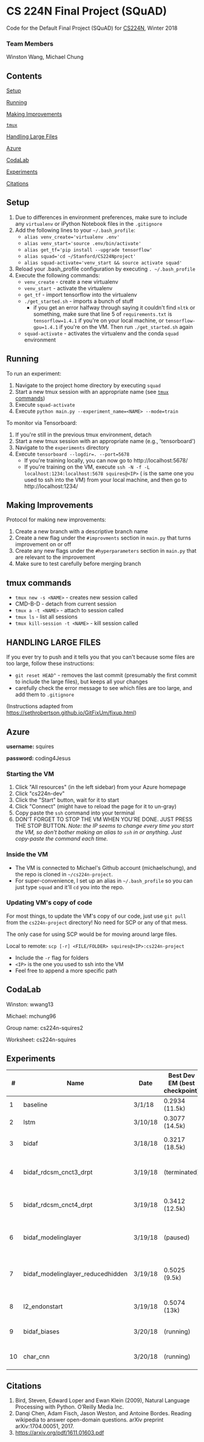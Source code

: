 # CS 224N Final Project (SQuAD)
Code for the Default Final Project (SQuAD) for [CS224N](http://web.stanford.edu/class/cs224n/), Winter 2018

### Team Members
Winston Wang, Michael Chung

## Contents
[Setup](#setup)

[Running](#running)

[Making Improvements](#making-improvements)

[`tmux`](#tmux-commands)

[Handling Large Files](#handling-large-files)

[Azure](#azure)

[CodaLab](#codalab)

[Experiments](#experiments)

[Citations](#citations)

## Setup
1. Due to differences in environment preferences, make sure to include any `virtualenv` or iPython Notebook files in the `.gitignore`
2. Add the following lines to your `~/.bash_profile`:
    * `alias venv_create='virtualenv .env'`
    * `alias venv_start='source .env/bin/activate'`
    * `alias get_tf='pip install --upgrade tensorflow'`
    * `alias squad='cd ~/Stanford/CS224Nproject'`
    * `alias squad-activate='venv_start && source activate squad'`
3. Reload your .bash_profile configuration by executing `. ~/.bash_profile`
4. Execute the following commands:
	* `venv_create` - create a new virtualenv
	* `venv_start` - activate the virtualenv
	* `get_tf` - import tensorflow into the virtualenv
	* `./get_started.sh` - imports a bunch of stuff
		* if you get an error halfway through saying it couldn't find `nltk` or something, make sure that line 5 of `requirements.txt` is `tensorflow=1.4.1` if you're on your local machine, or `tensorflow-gpu=1.4.1` if you're on the VM. Then run `./get_started.sh` again
	* `squad-activate` - activates the virtualenv and the conda `squad` environment

## Running
To run an experiment:
1. Navigate to the project home directory by executing `squad`
2. Start a new tmux session with an appropriate name (see [`tmux` commands](#tmux-commands))
3. Execute `squad-activate`
4. Execute `python main.py --experiment_name=<NAME> --mode=train`

To monitor via Tensorboard:
1. If you're still in the previous tmux environment, detach
2. Start a new tmux session with an appropriate name (e.g., 'tensorboard')
3. Navigate to the `experiments` directory
4. Execute `tensorboard --logdir=. --port=5678`
	* If you're training locally, you can now go to http://localhost:5678/
	* If you're training on the VM, execute `ssh -N -f -L localhost:1234:localhost:5678 squires@<IP>` (<IP> is the same one you used to ssh into the VM) from your local machine, and then go to http://localhost:1234/

## Making Improvements
Protocol for making new improvements:
1. Create a new branch with a descriptive branch name
2. Create a new flag under the `#improvments` section in `main.py` that turns improvement on or off
3. Create any new flags under the `#hyperparameters` section in `main.py` that are relevant to the improvement
4. Make sure to test carefully before merging branch

## tmux commands
* `tmux new -s <NAME>` - creates new session called <NAME>
* CMD-B-D - detach from current session
* `tmux a -t <NAME>` - attach to session called <NAME>
* `tmux ls` - list all sessions
* `tmux kill-session -t <NAME>` - kill session called <NAME>

## HANDLING LARGE FILES
If you ever try to push and it tells you that you can't because some files are too large, follow these instructions:
* `git reset HEAD^` - removes the last commit (presumably the first commit to include the large files), but keeps all your changes
* carefully check the error message to see which files are too large, and add them to `.gitignore`

(Instructions adapted from https://sethrobertson.github.io/GitFixUm/fixup.html)

## Azure
**username:** squires

**password:** coding4Jesus

### Starting the VM
1. Click "All resources" (in the left sidebar) from your Azure homepage
2. Click "cs224n-dev"
3. Click the "Start" button, wait for it to start
4. Click "Connect" (might have to reload the page for it to un-gray)
5. Copy paste the `ssh` command into your terminal
6. DON'T FORGET TO STOP THE VM WHEN YOU'RE DONE. JUST PRESS THE STOP BUTTON.
*Note: the IP seems to change every time you start the VM, so don't bother making an alias to `ssh` in or anything. Just copy-paste the command each time.*

### Inside the VM
* The VM is connected to Michael's Github account (michaelschung), and the repo is cloned in `~/cs224n-project`.
* For super-convenience, I set up an alias in `~/.bash_profile` so you can just type `squad` and it'll `cd` you into the repo.

### Updating VM's copy of code
For most things, to update the VM's copy of our code, just use `git pull` from the `cs224n-project` directory! No need for SCP or any of that mess.

The only case for using SCP would be for moving around large files.

Local to remote:
`scp [-r] <FILE/FOLDER> squires@<IP>:cs224n-project`
* Include the `-r` flag for folders
* `<IP>` is the one you used to ssh into the VM
* Feel free to append a more specific path

## CodaLab
Winston: wwang13

Michael: mchung96

Group name: cs224n-squires2

Worksheet: cs224n-squires

## Experiments
| # | **Name** | **Date** | **Best Dev EM (best checkpoint)** | **Best Dev F1 (iterations)** | Notes | New best? |
| - | -------- | -------- | ---------------------------- | ---------------------------- | ----- | --------- |
| 1 | baseline | 3/1/18 | 0.2934 (11.5k) | 0.4050 (16k) | default | Y |
| 2 | lstm | 3/10/18 | 0.3077 (14.5k) | 0.4182 (16k) | using LSTM (instead of GRU) cells in RNN | Y |
| 3 | bidaf | 3/18/18 | 0.3217 (18.5k) | 0.4426 (18.5k) | BiDAF using slice, concat3, and no dropout | Y |
| 4 | bidaf_rdcsm_cnct3_drpt | 3/19/18 | (terminated) | (terminated) | BiDAF using reduce_sum, concat3, and dropout | N |
| 5 | bidaf_rdcsm_cnct4_drpt | 3/19/18 | 0.3412 (12.5k) | 0.4598 (14.5k) | BiDAF using reduce_sum, concat4, and dropout | Y |
| 6 | bidaf_modelinglayer | 3/19/18 | (paused) | (paused) | experiment #5 with modeling layer (utilizes CPU, so about 25% slower) | (paused) |
| 7 | bidaf_modelinglayer_reducedhidden | 3/19/18 | 0.5025 (9.5k) | 0.6509 (9.5k) | lowered hidden size for modeling layer from 200 to 20 (50 broke after 2323 iterations) | Y |
| 8 | l2_endonstart | 3/19/18 | 0.5074 (13k) | 0.6580 (13.5k) | experiment #7 with l2=0.0001, end_on_start | Y |
| 9 | bidaf_biases | 3/20/18 | (running) | (running) | experiment #8 with biases in the BiDAF layer | (running) |
| 10 | char_cnn | 3/20/18 | (running) | (running) | experiment #8 with character_cnn=True, batch_size=80 | (running) |

## Citations
1. Bird, Steven, Edward Loper and Ewan Klein (2009), Natural Language Processing with Python. O’Reilly Media Inc.
2. Danqi Chen, Adam Fisch, Jason Weston, and Antoine Bordes. Reading wikipedia to answer open-domain questions. arXiv preprint arXiv:1704.00051, 2017.
3. https://arxiv.org/pdf/1611.01603.pdf
